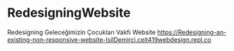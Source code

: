 # RedesigningWebsite
Redesigning Geleceğimizin Çocukları Vakfı Website
https://Redesigning-an-existing-non-responsive-website-IsilDemirci.ceit419webdesign.repl.co
